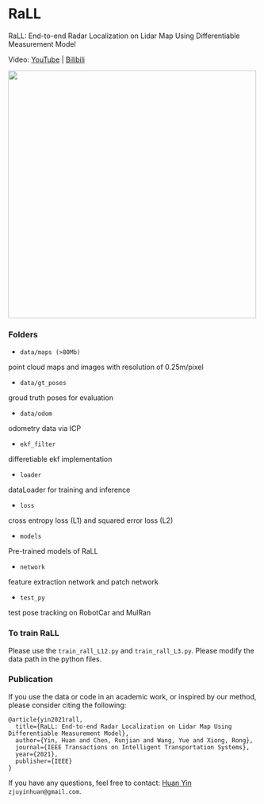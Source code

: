 # RaLL
RaLL: End-to-end Radar Localization on Lidar Map Using Differentiable Measurement Model

Video:  [YouTube](https://youtu.be/a3wEv-eVlcg) | [Bilibili](https://www.bilibili.com/video/BV1my4y1b7Ns)

<img src="https://github.com/ZJUYH/RaLL/blob/master/img/robotcar.gif" width=500>

### Folders

* `data/maps (>80Mb)`

point cloud maps and images with resolution of 0.25m/pixel

* `data/gt_poses`

groud truth poses for evaluation

* `data/odom`

odometry data via ICP

* `ekf_filter`

differetiable ekf implementation

* `loader`

dataLoader for training and inference

* `loss`

cross entropy loss (L1) and squared error loss (L2)

* `models`

Pre-trained models of RaLL

* `network`

feature extraction network and patch network

* `test_py`

test pose tracking on RobotCar and MulRan

### To train RaLL
Please use the `train_rall_L12.py` and `train_rall_L3.py`.
Please modify the data path in the python files.

### Publication
If you use the data or code in an academic work, or inspired by our method, please consider citing the following:

	@article{yin2021rall,
	  title={RaLL: End-to-end Radar Localization on Lidar Map Using Differentiable Measurement Model},
	  author={Yin, Huan and Chen, Runjian and Wang, Yue and Xiong, Rong},
	  journal={IEEE Transactions on Intelligent Transportation Systems},
	  year={2021},
	  publisher={IEEE}
	}

If you have any questions, feel free to contact: [Huan Yin](https://yinhuan.site/) `zjuyinhuan@gmail.com`.
